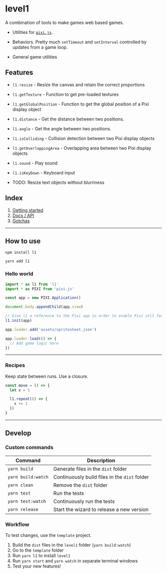 # level1

A combination of tools to make games web based games.

 - Utilities for [`pixi.js`](https://github.com/pixijs/pixi.js).

 - Behaviors. Pretty much `setTimeout` and `setInterval` controlled by updates from a game loop.

 - General game utilities

## Features

- `l1.resize` - Resize the canvas and retain the correct proportions

- `l1.getTexture` - Function to get pre-loaded textures

- `l1.getGlobalPosition` - Function to get the global position of a Pixi display object

- `l1.distance` - Get the distance between two positions.

- `l1.angle` - Get the angle between two positions.

- `l1.isColliding` - Collision detection between two Pixi display objects

- `l1.getOverlappingArea` - Overlapping area between two Pixi display objects

- `l1.sound` - Play sound

- `l1.isKeyDown` - Keyboard input

- TODO: Resize text objects without blurriness

## Index

1. [Getting started](docs/getting-started.md#getting-started)
1. [Docs / API](https://rymdkraftverk.github.io/level1/)
1. [Gotchas](https://github.com/sajmoni/level1#docs/gotchas)

---

## How to use

`npm install l1`

`yarn add l1`

### Hello world

```js
import * as l1 from 'l1'
import * as PIXI from 'pixi.js'

const app = new PIXI.Application()

document.body.appendChild(app.view)

// Give l1 a reference to the Pixi app in order to enable Pixi util features
l1.init(app)

app.loader.add('assets/spritesheet.json')

app.loader.load(() => {
  // Add game logic here
})
```

---


### Recipes

Keep state between runs. Use a closure.

```js
const move = () => {
  let x = 1

  l1.repeat(() => {
    x += 1
  })
}
```

---

## Develop

### Custom commands

Command | Description
------- | -----------
`yarn build` | Generate files in the `dist` folder
`yarn build:watch` | Continuously build files in the `dist` folder
`yarn clean` | Remove the `dist` folder
`yarn test` | Run the tests
`yarn test:watch` | Continuously run the tests
`yarn release` | Start the wizard to release a new version

### Workflow

To test changes, use the `template` project.

1. Build the `dist` files in the `level1` folder (`yarn build:watch`)
1. Go to the `template` folder
1. Run `yarn l1` to install `level1`
1. Run `yarn start` and `yarn watch` in separate terminal windows
1. Test your new features!
